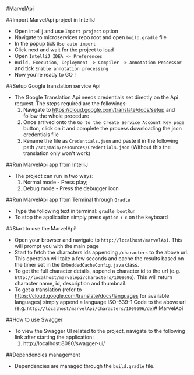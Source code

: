 #MarvelApi

##Import MarvelApi project in IntelliJ

- Open intellij and use `Import project` option
- Navigate to microservices repo root and open `build.gradle` file
- In the popup tick `Use auto-import`
- Click next and wait for the project to load
- Open `IntelliJ IDEA -> Preferences`
- `Build, Execution, Deployment -> Compiler -> Annotation Processor` and tick `Enable annotation processing`
- Now you're ready to GO !

##Setup Google translation service Api
- The Google Translation Api needs credentials set directly on the Api request. The steps required are the followings:
    1) Navigate to https://cloud.google.com/translate/docs/setup and follow the whole procedure
    2) Once arrived onto the `Go to the Create Service Account Key page` button, click on it and complete the process downloading the json credentials file
    3) Rename the file as `Credentials.json` and paste it in the following path `/src/main/resources/Credentials.json` (Without this the translation only won't work)

##Run MarvelApi app from IntelliJ
- The project can run in two ways:
    1) Normal mode - Press play;
    2) Debug mode - Press the debugger icon 

##Run MarvelApi app from Terminal through `Gradle`
- Type the following text in terminal:
    `gradle bootRun`
- To stop the application simply press `option` + `c` on the keyboard
    
##Start to use the MarvelApi!
- Open your browser and navigate to `http://localhost/marvelApi`. This will prompt you with the main page
- Start to fetch the characters ids appending `/characters` to the above url. This operation will take a few seconds and cache the results based on the timer set in the `EmbeddedCacheConfig.java` class. 
- To get the full character details, append a character id to the url (e.g. `http://localhost/marvelApi/characters/1009696`). This will return character name, id, description and thumbnail.
- To get a translation (refer to https://cloud.google.com/translate/docs/languages for available languages) simply append a language ISO-639-1 Code to the above url (e.g. `http://localhost/marvelApi/characters/1009696/de`)# MarvelApi


##How to use Swagger
- To view the Swagger UI related to the project, navigate to the following link after starting the application:
    1) http://localhost:8080/swagger-ui/
    
##Dependencies management
- Dependencies are managed through the `build.gradle` file.